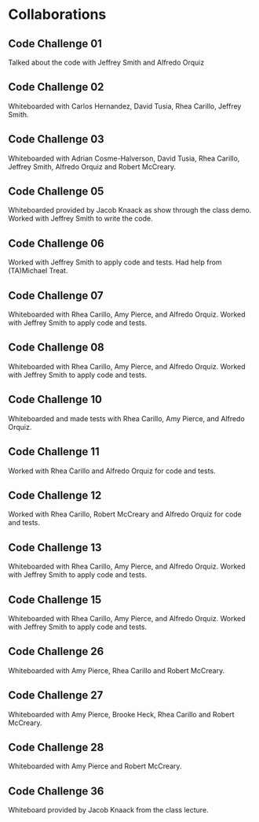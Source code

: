 # Collaborations

## Code Challenge 01

Talked about the code with Jeffrey Smith and Alfredo Orquiz

## Code Challenge 02

Whiteboarded with Carlos Hernandez, David Tusia,
Rhea Carillo, Jeffrey Smith.

## Code Challenge 03

Whiteboarded with Adrian Cosme-Halverson, David Tusia,
Rhea Carillo, Jeffrey Smith, Alfredo Orquiz and Robert McCreary.

## Code Challenge 05

Whiteboarded provided by Jacob Knaack as show through the class demo.
Worked with Jeffrey Smith to write the code.

## Code Challenge 06

Worked with Jeffrey Smith to apply code and tests. Had help from (TA)Michael Treat.

## Code Challenge 07

Whiteboarded with Rhea Carillo, Amy Pierce, and Alfredo Orquiz. Worked with Jeffrey Smith to apply code and tests.

## Code Challenge 08

Whiteboarded with Rhea Carillo, Amy Pierce, and Alfredo Orquiz. Worked with Jeffrey Smith to apply code and tests.

## Code Challenge 10

Whiteboarded and made tests with Rhea Carillo, Amy Pierce, and Alfredo Orquiz.

## Code Challenge 11

Worked with Rhea Carillo and Alfredo Orquiz for code and tests.

## Code Challenge 12

Worked with Rhea Carillo, Robert McCreary and Alfredo Orquiz for code and tests.

## Code Challenge 13

Whiteboarded with Rhea Carillo, Amy Pierce, and Alfredo Orquiz. Worked with Jeffrey Smith to apply code and tests.

## Code Challenge 15

Whiteboarded with Rhea Carillo, Amy Pierce, and Alfredo Orquiz. Worked with Jeffrey Smith to apply code and tests.

## Code Challenge 26

Whiteboarded with Amy Pierce, Rhea Carillo and Robert McCreary.

## Code Challenge 27

Whiteboarded with Amy Pierce, Brooke Heck, Rhea Carillo and Robert McCreary.

## Code Challenge 28

Whiteboarded with Amy Pierce and Robert McCreary.

## Code Challenge 36

Whiteboard provided by Jacob Knaack from the class lecture.
